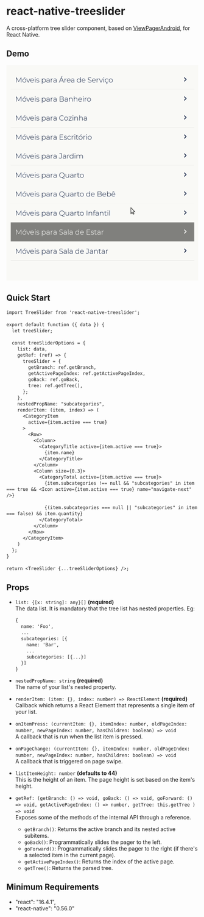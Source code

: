 # react-native-treeslider

A cross-platform tree slider component, based on [ViewPagerAndroid](https://facebook.github.io/react-native/docs/viewpagerandroid), for React Native.

## Demo

![react-native-treeslider sample](https://raw.githubusercontent.com/Darksoulsong/react-native-treeslider/master/treeslider-sample.gif)

## Quick Start

```
import TreeSlider from 'react-native-treeslider';

export default function ({ data }) {
  let treeSlider;

  const treeSliderOptions = {
    list: data,
    getRef: (ref) => {
      treeSlider = {
        getBranch: ref.getBranch,
        getActivePageIndex: ref.getActivePageIndex,
        goBack: ref.goBack,
        tree: ref.getTree(),
      };
    },
    nestedPropName: "subcategories",
    renderItem: (item, index) => (
      <CategoryItem
        active={item.active === true}
      >
        <Row>
          <Column>
            <CategoryTitle active={item.active === true}>
              {item.name}
            </CategoryTitle>
          </Column>
          <Column size={0.3}>
            <CategoryTotal active={item.active === true}>
              {item.subcategories !== null && "subcategories" in item === true && <Icon active={item.active === true} name="navigate-next" />}

              {(item.subcategories === null || "subcategories" in item === false) && item.quantity}
            </CategoryTotal>
          </Column>
        </Row>
      </CategoryItem>
    )
  };
}

return <TreeSlider {...treeSliderOptions} />;

```

## Props

- `list: {[x: string]: any}[]` **(required)**  
  The data list. It is mandatory that the tree list has nested properties. Eg:

  ```
  {
    name: 'Foo',
    ...
    subcategories: [{
      name: 'Bar',
      ...
      subcategories: [{...}]
    }]
  }
  ```

- `nestedPropName: string` **(required)**  
  The name of your list's nested property.

- `renderItem: (item: {}, index: number) => ReactElement` **(required)**  
  Callback which returns a React Element that represents a single item of your list.

- `onItemPress: (currentItem: {}, itemIndex: number, oldPageIndex: number, newPageIndex: number, hasChildren: boolean) => void`  
  A callback that is run when the list item is pressed.

- `onPageChange: (currentItem: {}, itemIndex: number, oldPageIndex: number, newPageIndex: number, hasChildren: boolean) => void`  
  A callback that is triggered on page swipe.

- `listItemHeight: number` **(defaults to 44)**  
  This is the height of an item. The page height is set based on the item's height.

- `getRef: (getBranch: () => void, goBack: () => void, goForward: () => void, getActivePageIndex: () => number, getTree: this.getTree ) => void`  
  Exposes some of the methods of the internal API through a reference.
  - `getBranch()`: Returns the active branch and its nested active subitems.
  - `goBack()`: Programmatically slides the pager to the left.
  - `goForward()`: Programmatically slides the pager to the right (if there's a selected item in the current page).
  - `getActivePageIndex()`: Returns the index of the active page.
  - `getTree()`: Returns the parsed tree.

## Minimum Requirements

- "react": "16.4.1",
- "react-native": "0.56.0"

<!-- @todo: terminar a  doc, publicar no npm e aplicar no app -->

